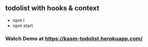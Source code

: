 ## todolist with hooks & context

* npm i
* npm start

### Watch Demo at https://kasm-todolist.herokuapp.com/

